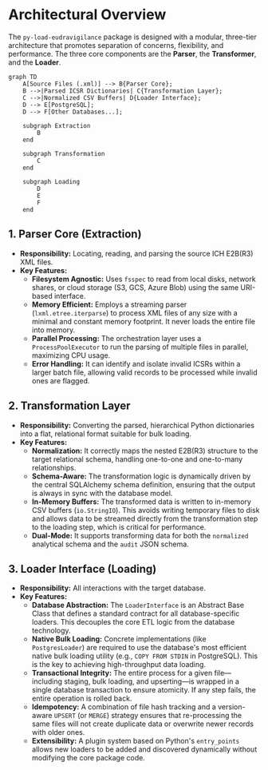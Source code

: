 # Architectural Overview

The `py-load-eudravigilance` package is designed with a modular, three-tier architecture that promotes separation of concerns, flexibility, and performance. The three core components are the **Parser**, the **Transformer**, and the **Loader**.

```mermaid
graph TD
    A[Source Files (.xml)] --> B{Parser Core};
    B -->|Parsed ICSR Dictionaries| C{Transformation Layer};
    C -->|Normalized CSV Buffers| D{Loader Interface};
    D --> E[PostgreSQL];
    D --> F[Other Databases...];

    subgraph Extraction
        B
    end

    subgraph Transformation
        C
    end

    subgraph Loading
        D
        E
        F
    end
```

## 1. Parser Core (Extraction)

*   **Responsibility:** Locating, reading, and parsing the source ICH E2B(R3) XML files.
*   **Key Features:**
    *   **Filesystem Agnostic:** Uses `fsspec` to read from local disks, network shares, or cloud storage (S3, GCS, Azure Blob) using the same URI-based interface.
    *   **Memory Efficient:** Employs a streaming parser (`lxml.etree.iterparse`) to process XML files of any size with a minimal and constant memory footprint. It never loads the entire file into memory.
    *   **Parallel Processing:** The orchestration layer uses a `ProcessPoolExecutor` to run the parsing of multiple files in parallel, maximizing CPU usage.
    *   **Error Handling:** It can identify and isolate invalid ICSRs within a larger batch file, allowing valid records to be processed while invalid ones are flagged.

## 2. Transformation Layer

*   **Responsibility:** Converting the parsed, hierarchical Python dictionaries into a flat, relational format suitable for bulk loading.
*   **Key Features:**
    *   **Normalization:** It correctly maps the nested E2B(R3) structure to the target relational schema, handling one-to-one and one-to-many relationships.
    *   **Schema-Aware:** The transformation logic is dynamically driven by the central SQLAlchemy schema definition, ensuring that the output is always in sync with the database model.
    *   **In-Memory Buffers:** The transformed data is written to in-memory CSV buffers (`io.StringIO`). This avoids writing temporary files to disk and allows data to be streamed directly from the transformation step to the loading step, which is critical for performance.
    *   **Dual-Mode:** It supports transforming data for both the `normalized` analytical schema and the `audit` JSON schema.

## 3. Loader Interface (Loading)

*   **Responsibility:** All interactions with the target database.
*   **Key Features:**
    *   **Database Abstraction:** The `LoaderInterface` is an Abstract Base Class that defines a standard contract for all database-specific loaders. This decouples the core ETL logic from the database technology.
    *   **Native Bulk Loading:** Concrete implementations (like `PostgresLoader`) are required to use the database's most efficient native bulk loading utility (e.g., `COPY FROM STDIN` in PostgreSQL). This is the key to achieving high-throughput data loading.
    *   **Transactional Integrity:** The entire process for a given file—including staging, bulk loading, and upserting—is wrapped in a single database transaction to ensure atomicity. If any step fails, the entire operation is rolled back.
    *   **Idempotency:** A combination of file hash tracking and a version-aware `UPSERT` (or `MERGE`) strategy ensures that re-processing the same files will not create duplicate data or overwrite newer records with older ones.
    *   **Extensibility:** A plugin system based on Python's `entry_points` allows new loaders to be added and discovered dynamically without modifying the core package code.
